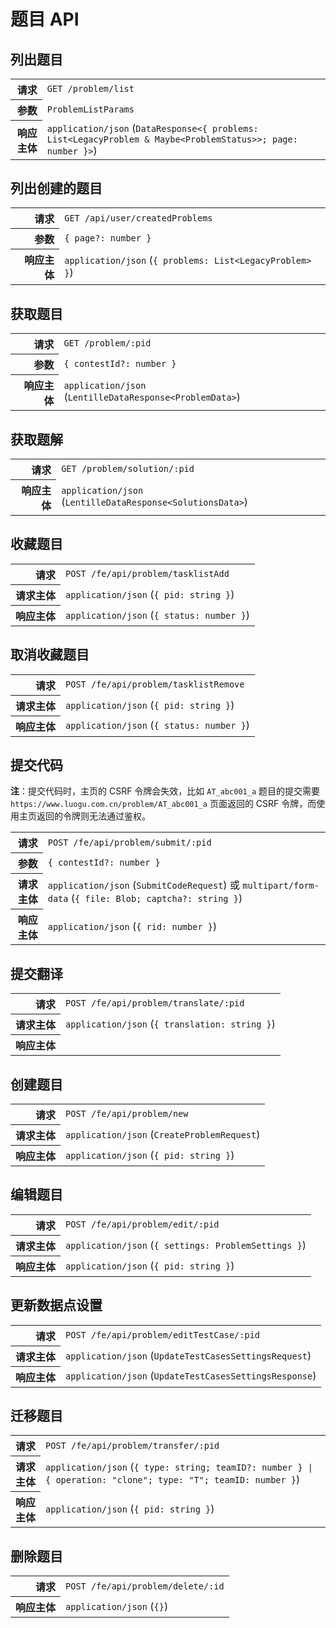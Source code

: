 # 题目 API

## 列出题目

<table>
  <tr>
    <th align="right">请求</th>
    <td><code>GET /problem/list</code></td>
  </tr>
  <tr>
    <th align="right">参数</th>
    <td><code>ProblemListParams</code></td>
  </tr>
  <tr>
    <th align="right">响应主体</th>
    <td><code>application/json</code> (<code>DataResponse&lt;{ problems: List&lt;LegacyProblem &amp; Maybe&lt;ProblemStatus&gt;&gt;; page: number }&gt;</code>)</td>
  </tr>
</table>

## 列出创建的题目

<table>
  <tr>
    <th align="right">请求</th>
    <td><code>GET /api/user/createdProblems</code></td>
  </tr>
  <tr>
    <th align="right">参数</th>
    <td><code>{ page?: number }</code></td>
  </tr>
  <tr>
    <th align="right">响应主体</th>
    <td><code>application/json</code> (<code>{ problems: List&lt;LegacyProblem&gt; }</code>)</td>
  </tr>
</table>

## 获取题目

<table>
  <tr>
    <th align="right">请求</th>
    <td><code>GET /problem/:pid</code></td>
  </tr>
  <tr>
    <th align="right">参数</th>
    <td><code>{ contestId?: number }</code></td>
  </tr>
  <tr>
    <th align="right">响应主体</th>
    <td><code>application/json</code> (<code>LentilleDataResponse&lt;ProblemData&gt;</code>)</td>
  </tr>
</table>

## 获取题解

<table>
  <tr>
    <th align="right">请求</th>
    <td><code>GET /problem/solution/:pid</code></td>
  </tr>
  <tr>
    <th align="right">响应主体</th>
    <td><code>application/json</code> (<code>LentilleDataResponse&lt;SolutionsData&gt;</code>)</td>
  </tr>
</table>

## 收藏题目

<table>
  <tr>
    <th align="right">请求</th>
    <td><code>POST /fe/api/problem/tasklistAdd</code></td>
  </tr>
  <tr>
    <th align="right">请求主体</th>
    <td><code>application/json</code> (<code>{ pid: string }</code>)</td>
  </tr>
  <tr>
    <th align="right">响应主体</th>
    <td><code>application/json</code> (<code>{ status: number }</code>)</td>
  </tr>
</table>

## 取消收藏题目

<table>
  <tr>
    <th align="right">请求</th>
    <td><code>POST /fe/api/problem/tasklistRemove</code></td>
  </tr>
  <tr>
    <th align="right">请求主体</th>
    <td><code>application/json</code> (<code>{ pid: string }</code>)</td>
  </tr>
  <tr>
    <th align="right">响应主体</th>
    <td><code>application/json</code> (<code>{ status: number }</code>)</td>
  </tr>
</table>

## 提交代码

**注**：提交代码时，主页的 CSRF 令牌会失效，比如 `AT_abc001_a` 题目的提交需要 `https://www.luogu.com.cn/problem/AT_abc001_a` 页面返回的 CSRF 令牌，而使用主页返回的令牌则无法通过鉴权。

<table>
  <tr>
    <th align="right">请求</th>
    <td><code>POST /fe/api/problem/submit/:pid</code></td>
  </tr>
  <tr>
    <th align="right">参数</th>
    <td><code>{ contestId?: number }</code></td>
  </tr>
  <tr>
    <th align="right">请求主体</th>
    <td><code>application/json</code> (<code>SubmitCodeRequest</code>) 或 <code>multipart/form-data</code> (<code>{ file: Blob; captcha?: string }</code>)</td>
  </tr>
  <tr>
    <th align="right">响应主体</th>
    <td><code>application/json</code> (<code>{ rid: number }</code>)</td>
  </tr>
</table>

## 提交翻译

<table>
  <tr>
    <th align="right">请求</th>
    <td><code>POST /fe/api/problem/translate/:pid</code></td>
  </tr>
  <tr>
    <th align="right">请求主体</th>
    <td><code>application/json</code> (<code>{ translation: string }</code>)</td>
  </tr>
  <tr>
    <th align="right">响应主体</th>
    <td><!-- TODO --></td>
  </tr>
</table>

## 创建题目

<table>
  <tr>
    <th align="right">请求</th>
    <td><code>POST /fe/api/problem/new</code></td>
  </tr>
  <tr>
    <th align="right">请求主体</th>
    <td><code>application/json</code> (<code>CreateProblemRequest</code>)</td>
  </tr>
  <tr>
    <th align="right">响应主体</th>
    <td><code>application/json</code> (<code>{ pid: string }</code>)</td>
  </tr>
</table>

## 编辑题目

<table>
  <tr>
    <th align="right">请求</th>
    <td><code>POST /fe/api/problem/edit/:pid</code></td>
  </tr>
  <tr>
    <th align="right">请求主体</th>
    <td><code>application/json</code> (<code>{ settings: ProblemSettings }</code>)</td>
  </tr>
  <tr>
    <th align="right">响应主体</th>
    <td><code>application/json</code> (<code>{ pid: string }</code>)</td>
  </tr>
</table>

## 更新数据点设置

<table>
  <tr>
    <th align="right">请求</th>
    <td><code>POST /fe/api/problem/editTestCase/:pid</code></td>
  </tr>
  <tr>
    <th align="right">请求主体</th>
    <td><code>application/json</code> (<code>UpdateTestCasesSettingsRequest</code>)</td>
  </tr>
  <tr>
    <th align="right">响应主体</th>
    <td><code>application/json</code> (<code>UpdateTestCasesSettingsResponse</code>)</td>
  </tr>
</table>

## 迁移题目

<table>
  <tr>
    <th align="right">请求</th>
    <td><code>POST /fe/api/problem/transfer/:pid</code></td>
  </tr>
  <tr>
    <th align="right">请求主体</th>
    <td><code>application/json</code> (<code>{ type: string; teamID?: number } | { operation: "clone"; type: "T"; teamID: number }</code>)</td>
  </tr>
  <tr>
    <th align="right">响应主体</th>
    <td><code>application/json</code> (<code>{ pid: string }</code>)</td>
  </tr>
</table>

## 删除题目

<table>
  <tr>
    <th align="right">请求</th>
    <td><code>POST /fe/api/problem/delete/:id</code></td>
  </tr>
  <tr>
    <th align="right">响应主体</th>
    <td><code>application/json</code> (<code>{}</code>)</td>
  </tr>
</table>
